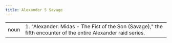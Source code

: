 ```yaml
---
title: Alexander 5 Savage
---
```

| | |
| --- | --- |
| noun | 1.  	"Alexander: Midas - The Fist of the Son (Savage)," the fifth encounter of the entire Alexander raid series.	|
